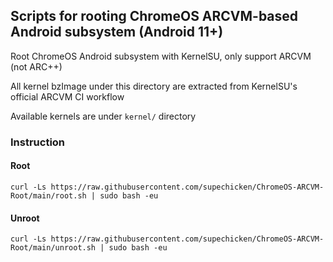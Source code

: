 ## Scripts for rooting ChromeOS ARCVM-based Android subsystem (Android 11+)
Root ChromeOS Android subsystem with KernelSU, only support ARCVM (not ARC++)

All kernel bzImage under this directory are extracted from KernelSU's official ARCVM CI workflow

Available kernels are under `kernel/` directory

### Instruction
#### Root
```shell
curl -Ls https://raw.githubusercontent.com/supechicken/ChromeOS-ARCVM-Root/main/root.sh | sudo bash -eu
```

#### Unroot
```shell
curl -Ls https://raw.githubusercontent.com/supechicken/ChromeOS-ARCVM-Root/main/unroot.sh | sudo bash -eu
```
